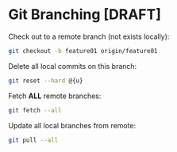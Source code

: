 # Git Branching [DRAFT]


Check out to a remote branch (not exists locally):
```sh
git checkout -b feature01 origin/feature01
```

Delete all local commits on this branch:
```sh
git reset --hard @{u}
```

Fetch **ALL** remote branches:
```sh
git fetch --all
```

Update all local branches from remote:
```sh
git pull --all
```